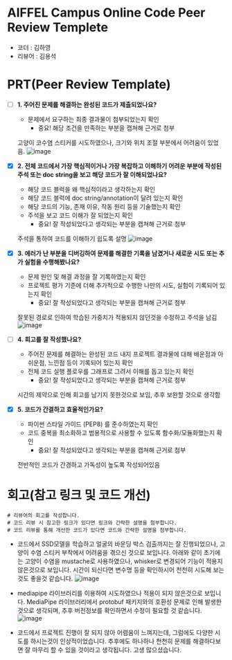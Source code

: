 # AIFFEL Campus Online Code Peer Review Templete
- 코더 : 김하영
- 리뷰어 : 김용석


# PRT(Peer Review Template)
- [ ]  **1. 주어진 문제를 해결하는 완성된 코드가 제출되었나요?**
    - 문제에서 요구하는 최종 결과물이 첨부되었는지 확인
        - 중요! 해당 조건을 만족하는 부분을 캡쳐해 근거로 첨부

    고양이 코수염 스티커를 시도하였으나, 크기와 위치 조절 부분에서 어려움이 있었음.
    ![image](https://github.com/user-attachments/assets/cb23261f-4466-49b5-b117-7f98bc6a4adf)

    
- [X]  **2. 전체 코드에서 가장 핵심적이거나 가장 복잡하고 이해하기 어려운 부분에 작성된 
주석 또는 doc string을 보고 해당 코드가 잘 이해되었나요?**
    - 해당 코드 블럭을 왜 핵심적이라고 생각하는지 확인
    - 해당 코드 블럭에 doc string/annotation이 달려 있는지 확인
    - 해당 코드의 기능, 존재 이유, 작동 원리 등을 기술했는지 확인
    - 주석을 보고 코드 이해가 잘 되었는지 확인
        - 중요! 잘 작성되었다고 생각되는 부분을 캡쳐해 근거로 첨부
     
    주석을 통하여 코드를 이해하기 쉽도록 설명
    ![image](https://github.com/user-attachments/assets/1486f9e0-ef7a-4b98-99bc-3cc35d99be27)
 
        
- [X]  **3. 에러가 난 부분을 디버깅하여 문제를 해결한 기록을 남겼거나
새로운 시도 또는 추가 실험을 수행해봤나요?**
    - 문제 원인 및 해결 과정을 잘 기록하였는지 확인
    - 프로젝트 평가 기준에 더해 추가적으로 수행한 나만의 시도, 
    실험이 기록되어 있는지 확인
        - 중요! 잘 작성되었다고 생각되는 부분을 캡쳐해 근거로 첨부
    
    잘못된 경로로 인하여 학습된 가중치가 적용되지 않던것을 수정하고 주석을 남김
    ![image](https://github.com/user-attachments/assets/01db4e58-ae30-4f77-86b1-0db72845ed98)

- [ ]  **4. 회고를 잘 작성했나요?**
    - 주어진 문제를 해결하는 완성된 코드 내지 프로젝트 결과물에 대해
    배운점과 아쉬운점, 느낀점 등이 기록되어 있는지 확인
    - 전체 코드 실행 플로우를 그래프로 그려서 이해를 돕고 있는지 확인
        - 중요! 잘 작성되었다고 생각되는 부분을 캡쳐해 근거로 첨부
          
    시간의 제약으로 인해 회고를 남기지 못한것으로 보임, 추후 보완할 것으로 생각함
   
- [X]  **5. 코드가 간결하고 효율적인가요?**
    - 파이썬 스타일 가이드 (PEP8) 를 준수하였는지 확인
    - 코드 중복을 최소화하고 범용적으로 사용할 수 있도록 함수화/모듈화했는지 확인
        - 중요! 잘 작성되었다고 생각되는 부분을 캡쳐해 근거로 첨부
     
    전반적인 코드가 간경하고 가독성이 높도록 작성되어있음

# 회고(참고 링크 및 코드 개선)
```
# 리뷰어의 회고를 작성합니다.
# 코드 리뷰 시 참고한 링크가 있다면 링크와 간략한 설명을 첨부합니다.
# 코드 리뷰를 통해 개선한 코드가 있다면 코드와 간략한 설명을 첨부합니다.
```
- 코드에서 SSD모델을 학습하고 얼굴의 바운딩 박스 검출까지는 잘 진행되었으나,
  고양이 수염 스티커 부착에서 어려움을 겪으신 것으로 보입니다.
  아래와 같이 초기에는 고양이 수염을 mustache로 사용하였으나, whisker로 변경되어
  기능이 적용지 않은것으로 보입니다.
  시간이 되신다면 변수명 등을 확인하시어 천천히 시도해 보는것도 좋을것 같습니다.
  ![image](https://github.com/user-attachments/assets/2a8fd757-4560-45d3-a4f9-edcf4d78c430)

- mediapipe 라이브러리를 이용하여 시도하였으나 적용이 되지 않은것으로 보입니다.
  MediaPipe 라이브러리에서 protobuf 패키지와의 호환성 문제로 인해 발생한 것으로 생각되며,
  추후 버전정보를 확인하면서 수정이 필요할 것 같습니다.
  ![image](https://github.com/user-attachments/assets/f8b4c486-e211-4cf4-9798-971fba93d51d)

- 코드에서 프로젝트 진행이 잘 되지 않아 어렴움이 느껴지는데, 그럼에도 다양한 시도를 하시는것이
  인상적이었습니다. 추후에도 하나하나 천천히 문제를 해결하다보면 잘 마무리 할 수 있을 것이라고 생각됩니다.
  고생 많으셨습니다.
